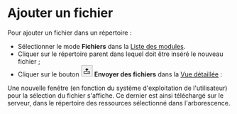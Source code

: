 # Ajouter un fichier

Pour ajouter un fichier dans un répertoire :

* Sélectionner le mode **Fichiers** dans la [Liste des modules](../prise-en-main/se-reperer-dans-le-backend.md).
* Cliquer sur le répertoire parent dans lequel doit être inséré le nouveau fichier ;
* Cliquer sur le bouton ![](../.gitbook/assets/add_file_up.png) **Envoyer des fichiers** dans la [Vue détaillée](../prise-en-main/se-reperer-dans-le-backend.md) :

Une nouvelle fenêtre \(en fonction du système d'exploitation de l'utilisateur\) pour la sélection du fichier s'affiche. Ce dernier est ainsi téléchargé sur le serveur, dans le répertoire des ressources sélectionné dans l'arborescence.

